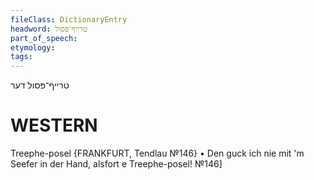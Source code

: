 ```yaml
---
fileClass: DictionaryEntry
headword: טרייף־פּסול
part_of_speech: 
etymology: 
tags: 
---
```

טרייף־פּסול
דער

WESTERN
========

Treephe-posel
{FRANKFURT, Tendlau №146}
	•	Den guck ich nie mit 'm Seefer in der Hand, alsfort e Treephe-posel!  №146]